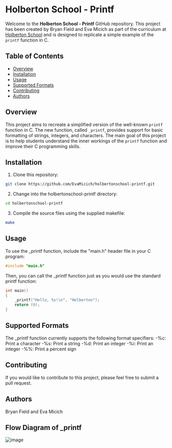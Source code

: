 # Holberton School - Printf

Welcome to the **Holberton School - Printf** GitHub repository. This project has been created by Bryan Field and Eva Micich as part of the curriculum at [Holberton School](https://www.holbertonschool.com/) and is designed to replicate a simple example of the `printf` function in C.

## Table of Contents

- [Overview](#overview)
- [Installation](#installation)
- [Usage](#usage)
- [Supported Formats](#supported-formats)
- [Contributing](#contributing)
- [Authors](#authors)

## Overview

This project aims to recreate a simplified version of the well-known `printf` function in C. The new function, called `_printf`, provides support for basic formatting of strings, integers, and characters. The main goal of this project is to help students understand the inner workings of the `printf` function and improve their C programming skills.

## Installation

1. Clone this repository:

```bash
git clone https://github.com/EvaMicich/holbertonschool-printf.git
```

2. Change into the holbertonschool-printf directory:

```bash
cd holbertonschool-printf
```

3. Compile the source files using the supplied makefile:
```bash
make
```

## Usage
To use the _printf function, include the "main.h" header file in your C program:

```c
#include "main.h"
```
Then, you can call the _printf function just as you would use the standard printf function:
 
```c
int main()
{
    _printf("Hello, %s!\n", "Holberton");
    return (0);
}
```
## Supported Formats
The _printf function currently supports the following format specifiers:
-%c: Print a character
-%s: Print a string
-%d: Print an integer
-%i: Print an integer
-%%: Print a percent sign
## Contributing
If you would like to contribute to this project, please feel free to submit a pull request.

## Authors
Bryan Field and Eva Micich
## Flow Diagram of _printf
![image](https://user-images.githubusercontent.com/124496441/229105856-bbe39efb-0be3-4922-b22f-72f0606f7b4f.png)


